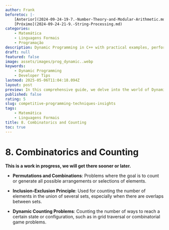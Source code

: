 ```yaml
---
author: Frank
beforetoc: |-
    [Anterior](2024-09-24-19-7.-Number-Theory-and-Modular-Arithmetic.md)
    [Próximo](2024-09-24-21-9.-String-Processing.md)
categories:
    - Matemática
    - Linguagens Formais
    - Programação
description: Dynamic Programming in C++ with practical examples, performance analysis, and detailed explanations to optimize your coding skills and algorithm efficiency.
draft: null
featured: false
image: assets/images/prog_dynamic..webp
keywords:
    - Dynamic Programming
    - Developer Tips
lastmod: 2025-05-06T11:04:18.094Z
layout: post
preview: In this comprehensive guide, we delve into the world of Dynamic Programming with C++. Learn the core principles of Competitive Programming, explore various algorithmic examples, and understand performance differences through detailed code comparisons. Perfect for developers looking to optimize their coding skills and boost algorithm efficiency.
published: false
rating: 5
slug: competitive-programming-techniques-insights
tags:
    - Matemática
    - Linguagens Formais
title: 8. Combinatorics and Counting
toc: true
---
```


# 8. Combinatorics and Counting

**This is a work in progress, we will get there sooner or later.**


- **Permutations and Combinations**: Problems where the goal is to count or generate all possible arrangements or selections of elements.

- **Inclusion-Exclusion Principle**: Used for counting the number of elements in the union of several sets, especially when there are overlaps between sets.

- **Dynamic Counting Problems**: Counting the number of ways to reach a certain state or configuration, such as in grid traversal or combinatorial game problems.
